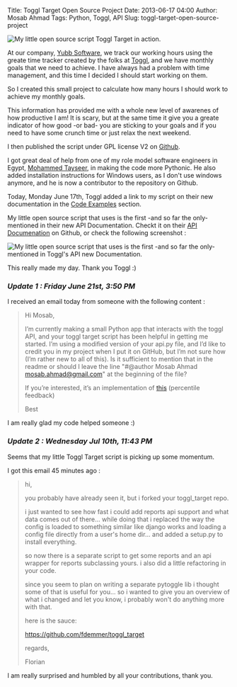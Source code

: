Title: Toggl Target Open Source Project
Date: 2013-06-17 04:00
Author: Mosab Ahmad
Tags: Python, Toggl, API
Slug: toggl-target-open-source-project

![My little open source script Toggl Target in action.][]


At our company, [Yubb Software][], we track our working hours using the
greate time tracker created by the folks at [Toggl][], and we have
monthly goals that we need to achieve. I have always had a problem with
time management, and this time I decided I should start working on them.

So I created this small project to calculate how many hours I should
work to achieve my monthly goals.

This information has provided me with a whole new level of awarenes of
how productive I am! It is scary, but at the same time it give you a
greate indicator of how good -or bad- you are sticking to your goals and
if you need to have some crunch time or just relax the next weekend.

I then published the script under GPL license V2 on [Github][].

I got great deal of help from one of my role model software engineers in
Egypt, [Mohammed Tayseer][], in making the code more Pythonic. He also
added installation instructions for Windows users, as I don't use
windows anymore, and he is now a contributor to the repository on
Github.


Today, Monday June 17th, Toggl added a link to my script on their new
documentation in the [Code Examples][] section.


My little open source script that uses is the first -and so far the
only- mentioned in their new API Documentation. Checkt it on their [API
Documenation][] on Github, or check the following screenshot :


![My little open source script that uses is the first -and so far the only- mentioned in Toggl's API new Documentation.][]


This really made my day. Thank you Toggl :)


### ***Update 1 : Friday June 21st, 3:50 PM***


I received an email today from someone with the following content :



> Hi Mosab,
>
> I’m currently making a small Python app that interacts with the toggl
> API, and your toggl target script has been helpful in getting me
> started. I’m using a modified version of your api.py file, and I’d
> like to credit you in my project when I put it on GitHub, but I’m not
> sure how (I’m rather new to all of this). Is it sufficient to mention
> that in the readme or should I leave the line "\#@author Mosab Ahmad
> [mosab.ahmad@gmail.com][]" at the beginning of the file?
>
> If you’re interested, it’s an implementation of [this][] (percentile
> feedback)
>
> Best


I am really glad my code helped someone :)


### ***Update 2 : Wednesday Jul 10th, 11:43 PM***

Seems that my little Toggl Target script is picking up some momentum.


I got this email 45 minutes ago :

> hi,
>
> you probably have already seen it, but i forked your toggl\_target
> repo.
>
> i just wanted to see how fast i could add reports api support and what
> data comes out of there... while doing that i replaced the way the
> config is loaded to something similar like django works and loading a
> config file directly from a user's home dir... and added a setup.py to
> install everything.
>
> so now there is a separate script to get some reports and an api
> wrapper for reports subclassing yours. i also did a little refactoring
> in your code.
>
> since you seem to plan on writing a separate pytoggle lib i thought
> some of that is useful for you... so i wanted to give you an overview
> of what i changed and let you know, i probably won't do anything more
> with that.
>
> here is the sauce:
>
> <https://github.com/fdemmer/toggl_target>
>
> regards,
>
> Florian

I am really surprised and humbled by all your contributions, thank you.


[My little open source script Toggl Target in action.]: http://farm4.staticflickr.com/3832/9067864209_17b3b8d1c8_o.png
[Yubb Software]: http://www.yubb-software.com
[Toggl]: http://www.toggl.com
[Github]: https://github.com/mos3abof/toggl_target
[Mohammed Tayseer]: http://www.mtayseer.net/
[Code Examples]: https://github.com/toggl/toggl_api_docs
[API Documenation]: https://github.com/toggl/toggl_api_docs#code-examples
[My little open source script that uses is the first -and so far the only- mentioned in Toggl's API new Documentation.]: http://farm8.staticflickr.com/7432/9069807810_0084073717_b.jpg
[mosab.ahmad@gmail.com]: http://www.mos3abof.com/feeds/mailto:mosab.ahmad@gmail.com
[this]: http://blog.sethroberts.net/2011/05/01/percentile-feedback-and-productivity/
